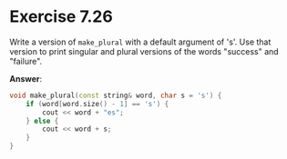 # Exercise 7.26

Write a version of `make_plural` with a default argument of 's'. Use that version to print singular and plural versions of the words "success" and "failure".

**Answer**:

```cpp
void make_plural(const string& word, char s = 's') {
    if (word[word.size() - 1] == 's') {
        cout << word + "es";
    } else {
        cout << word + s;
    }
}
```